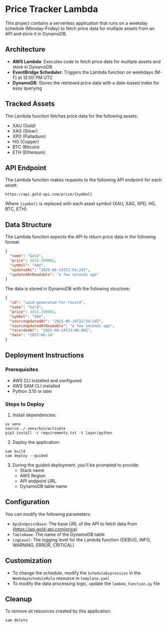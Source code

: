 # Price Tracker Lambda

This project contains a serverless application that runs on a weekday schedule (Monday-Friday) to fetch price data for multiple assets from an API and store it in DynamoDB.

## Architecture

- **AWS Lambda**: Executes code to fetch price data for multiple assets and store in DynamoDB
- **EventBridge Scheduler**: Triggers the Lambda function on weekdays (M-F) at 12:00 PM UTC
- **DynamoDB**: Stores the retrieved price data with a date-based index for easy querying

## Tracked Assets

The Lambda function fetches price data for the following assets:
- XAU (Gold)
- XAG (Silver)
- XPD (Palladium)
- HG (Copper)
- BTC (Bitcoin)
- ETH (Ethereum)

## API Endpoint

The Lambda function makes requests to the following API endpoint for each asset:
```
https://api.gold-api.com/price/{symbol}
```

Where `{symbol}` is replaced with each asset symbol (XAU, XAG, XPD, HG, BTC, ETH).

## Data Structure

The Lambda function expects the API to return price data in the following format:
```json
{
  "name": "Gold",
  "price": 3433.399902,
  "symbol": "XAU",
  "updatedAt": "2025-06-14T22:54:24Z",
  "updatedAtReadable": "a few seconds ago"
}
```

The data is stored in DynamoDB with the following structure:
```json
{
  "id": "uuid-generated-for-record",
  "name": "Gold",
  "price": 3433.399902,
  "symbol": "XAU",
  "sourceUpdatedAt": "2025-06-14T22:54:24Z",
  "sourceUpdatedAtReadable": "a few seconds ago",
  "recordedAt": "2025-06-14T23:00:00Z",
  "date": "2025-06-14"
}
```

## Deployment Instructions

### Prerequisites
- AWS CLI installed and configured
- AWS SAM CLI installed
- Python 3.10 or later

### Steps to Deploy

1. Install dependencies:
```
uv venv
source ./.venv/bin/activate
pip3 install -r requirements.txt -t layer/python
```

2. Deploy the application:
```
sam build
sam deploy --guided
```

3. During the guided deployment, you'll be prompted to provide:
   - Stack name
   - AWS Region
   - API endpoint URL
   - DynamoDB table name

## Configuration

You can modify the following parameters:
- `ApiEndpointBase`: The base URL of the API to fetch data from (https://api.gold-api.com/price)
- `TableName`: The name of the DynamoDB table
- `LogLevel`: The logging level for the Lambda function (DEBUG, INFO, WARNING, ERROR, CRITICAL)

## Customization

- To change the schedule, modify the `ScheduleExpression` in the `WeekdayScheduleRule` resource in `template.yaml`
- To modify the data processing logic, update the `lambda_function.py` file

## Cleanup

To remove all resources created by this application:
```
sam delete
```
